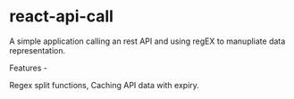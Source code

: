 # react-api-call
 
 A simple application calling an rest API and using regEX to manupliate data representation.
 
 Features - 
 
 Regex split functions,
 Caching API data with expiry.
